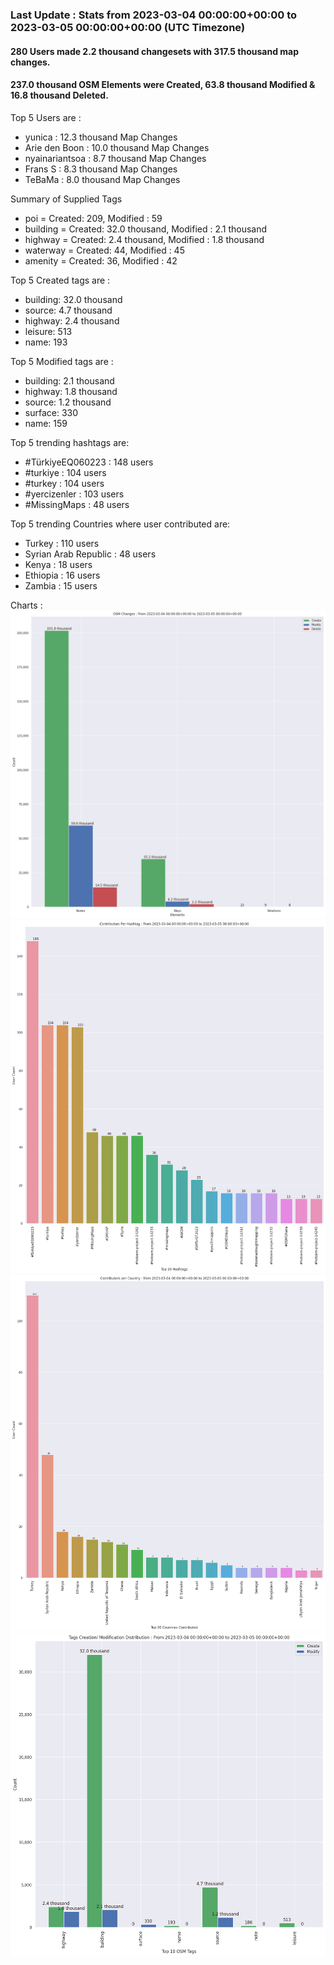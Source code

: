 ### Last Update : Stats from 2023-03-04 00:00:00+00:00 to 2023-03-05 00:00:00+00:00 (UTC Timezone)

#### 280 Users made 2.2 thousand changesets with 317.5 thousand map changes.
#### 237.0 thousand OSM Elements were Created, 63.8 thousand Modified & 16.8 thousand Deleted.

Top 5 Users are : 
- yunica : 12.3 thousand Map Changes
- Arie den Boon : 10.0 thousand Map Changes
- nyainariantsoa : 8.7 thousand Map Changes
- Frans S : 8.3 thousand Map Changes
- TeBaMa : 8.0 thousand Map Changes

Summary of Supplied Tags
- poi = Created: 209, Modified : 59
- building = Created: 32.0 thousand, Modified : 2.1 thousand
- highway = Created: 2.4 thousand, Modified : 1.8 thousand
- waterway = Created: 44, Modified : 45
- amenity = Created: 36, Modified : 42


Top 5 Created tags are :
- building: 32.0 thousand
- source: 4.7 thousand
- highway: 2.4 thousand
- leisure: 513
- name: 193


Top 5 Modified tags are :
- building: 2.1 thousand
- highway: 1.8 thousand
- source: 1.2 thousand
- surface: 330
- name: 159


Top 5 trending hashtags are:
- #TürkiyeEQ060223 : 148 users
- #turkiye : 104 users
- #turkey : 104 users
- #yercizenler : 103 users
- #MissingMaps : 48 users


Top 5 trending Countries where user contributed are:
- Turkey : 110 users
- Syrian Arab Republic : 48 users
- Kenya : 18 users
- Ethiopia : 16 users
- Zambia : 15 users


 Charts : 
![Alt text](./charts/osm_changes.png) 
![Alt text](./charts/users_per_hashtag.png) 
![Alt text](./charts/users_per_country.png) 
![Alt text](./charts/tags.png) 
